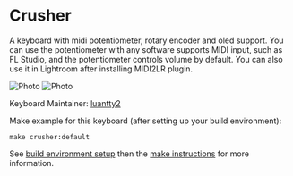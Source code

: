Crusher
===
A keyboard with midi potentiometer, rotary encoder and oled support.
You can use the potentiometer with any software supports MIDI input, such as FL Studio, and the potentiometer controls volume by default. You can also use it in Lightroom after installing MIDI2LR plugin.

![Photo](https://i.imgur.com/lK41vY3.jpg)
![Photo](https://i.imgur.com/lK41vY3.jpg)


Keyboard Maintainer: [luantty2](https://github.com/luantty2)

Make example for this keyboard (after setting up your build environment):

    make crusher:default

See [build environment setup](https://docs.qmk.fm/#/getting_started_build_tools) then the [make instructions](https://docs.qmk.fm/#/getting_started_make_guide) for more information.
